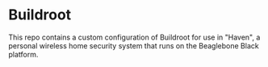 # Buildroot

This repo contains a custom configuration of Buildroot for use in "Haven", a personal wireless home security system that runs on the Beaglebone Black platform.
